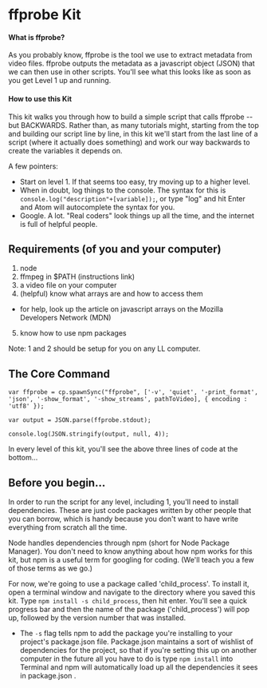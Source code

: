 # ffprobe Kit

#### What is ffprobe?
As you probably know, ffprobe is the tool we use to extract metadata from video files. ffprobe outputs the metadata as a javascript object (JSON) that we can then use in other scripts. You'll see what this looks like as soon as you get Level 1 up and running.

#### How to use this Kit
This kit walks you through how to build a simple script that calls ffprobe -- but BACKWARDS. Rather than, as many tutorials might, starting from the top and building our script line by line, in this kit we'll start from the last line of a script (where it actually does something) and work our way backwards to create the variables it depends on.

A few pointers:
  * Start on level 1. If that seems too easy, try moving up to a higher level.
  * When in doubt, log things to the console. The syntax for this is `console.log("description"+[variable]);`, or type "log" and hit Enter and Atom will autocomplete the syntax for you.
  * Google. A lot. "Real coders" look things up all the time, and the internet is full of helpful people.

## Requirements (of you and your computer)
1. node
2. ffmpeg in $PATH (instructions link)
3. a video file on your computer
4. (helpful) know what arrays are and how to access them
  * for help, look up the article on javascript arrays on the Mozilla Developers Network (MDN)
5. know how to use npm packages

Note: 1 and 2 should be setup for you on any LL computer.

## The Core Command
```
var ffprobe = cp.spawnSync("ffprobe", ['-v', 'quiet', '-print_format', 'json', '-show_format', '-show_streams', pathToVideo], { encoding : 'utf8' });

var output = JSON.parse(ffprobe.stdout);

console.log(JSON.stringify(output, null, 4));
```

In every level of this kit, you'll see the above three lines of code at the bottom...

## Before you begin...

In order to run the script for any level, including 1, you'll need to install dependencies. These are just code packages written by other people that you can borrow, which is handy because you don't want to have write everything from scratch all the time.

Node handles dependencies through npm (short for Node Package Manager). You don't need to know anything about how npm works for this kit, but npm is a useful term for googling for coding. (We'll teach you a few of those terms as we go.)

For now, we're going to use a package called 'child_process'. To install it, open a terminal window and navigate to the directory where you saved this kit. Type `npm install -s child_process`, then hit enter. You'll see a quick progress bar and then the name of the package ('child_process') will pop up, followed by the version number that was installed.

  - The `-s` flag tells npm to add the package you're installing to your project's package.json file. Package.json maintains a sort of wishlist of dependencies for the project, so that if you're setting this up on another computer in the future all you have to do is type `npm install` into Terminal and npm will automatically load up all the dependencies it sees in package.json .

